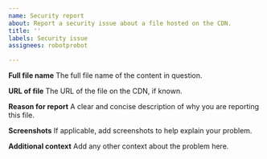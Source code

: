 ```yaml
---
name: Security report
about: Report a security issue about a file hosted on the CDN.
title: ''
labels: Security issue
assignees: robotprobot

---
```


**Full file name**
The full file name of the content in question.

**URL of file**
The URL of the file on the CDN, if known.

**Reason for report**
A clear and concise description of why you are reporting this file.

**Screenshots**
If applicable, add screenshots to help explain your problem.

**Additional context**
Add any other context about the problem here.
